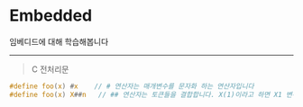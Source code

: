 # Embedded
임베디드에 대해 학습해봅니다


---
> C 전처리문
```C
#define foo(x) #x    // # 연산자는 매개변수를 문자화 하는 연산자입니다
#define foo(x) X##n   // ## 연산자는 토큰들을 결합합니다. X(1)이라고 하면 X1 변수를 입력한것과 동일합니다.
```
